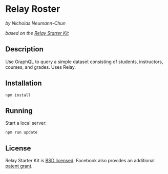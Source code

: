 # Relay Roster

_by Nicholas Neumann-Chun_

_based on the [Relay Starter Kit](https://github.com/relayjs/relay-starter-kit)_

## Description

Use GraphQL to query a simple dataset consisting of students, instructors, courses, and grades.  Uses Relay.

## Installation

```
npm install
```

## Running

Start a local server:

```
npm run update
```

## License

Relay Starter Kit is [BSD licensed](./LICENSE). Facebook also provides an additional [patent grant](./PATENTS).
